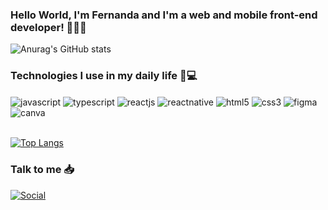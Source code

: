 ### Hello World, I'm Fernanda and I'm a web and mobile front-end developer! 👋👩‍💻

![Anurag's GitHub stats](https://github-readme-stats.vercel.app/api?username=fernandabonfimm&show_icons=true&theme=radical)

### Technologies I use in my daily life 📅💻
<div style="display: inline_block">
 <img align="center" alt="javascript" src="https://img.shields.io/badge/JavaScript-F7DF1E?style=for-the-badge&logo=javascript&logoColor=black"/>
  <img align="center" alt="typescript" src="https://img.shields.io/badge/TypeScript-007ACC?style=for-the-badge&logo=typescript&logoColor=white"/>
  <img align="center" alt="reactjs" src="https://img.shields.io/badge/React-20232A?style=for-the-badge&logo=react&logoColor=61DAFB"/>
    <img align="center" alt="reactnative" src="https://img.shields.io/badge/React_Native-20232A?style=for-the-badge&logo=react&logoColor=61DAFB"/>
    <img align="center" alt="html5" src="https://img.shields.io/badge/HTML5-E34F26?style=for-the-badge&logo=html5&logoColor=white"/>
     <img align="center" alt="css3" src="https://img.shields.io/badge/CSS3-1572B6?style=for-the-badge&logo=css3&logoColor=white"/>
      <img align="center" alt="figma" src="https://img.shields.io/badge/Figma-F24E1E?style=for-the-badge&logo=figma&logoColor=white"/>
      <img align="center" alt="canva" src="https://img.shields.io/badge/Canva-%2300C4CC.svg?&style=for-the-badge&logo=Canva&logoColor=white"/>
</div>
<br/>

[![Top Langs](https://github-readme-stats.vercel.app/api/top-langs/?username=fernandabonfimm&layout=compact)](https://github.com/anuraghazra/github-readme-stats)

### Talk to me 📥
[![Social](https://img.shields.io/badge/LinkedIn-0077B5?style=for-the-badge&logo=linkedin&logoColor=white)](https://www.linkedin.com/in/fernanda-bonfim-santos-9596aa193/)
